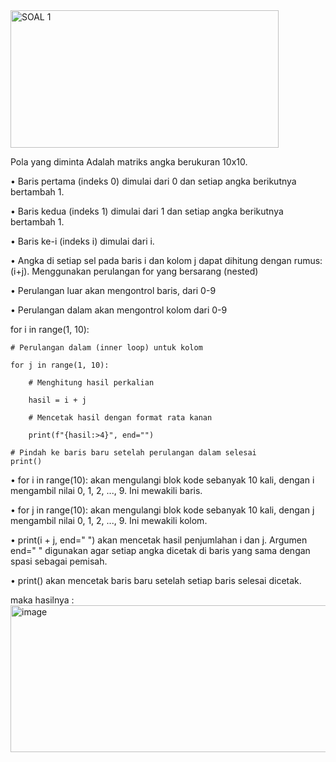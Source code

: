 <img width="429" height="220" alt="SOAL 1" src="https://github.com/user-attachments/assets/6a0a63b5-01bc-45da-a221-cf04636610ef" />

Pola yang diminta Adalah matriks angka berukuran 10x10.

•	Baris pertama (indeks 0) dimulai dari 0 dan setiap angka berikutnya bertambah 1. 

•	Baris kedua (indeks 1) dimulai dari 1 dan setiap angka berikutnya bertambah 1. 

•	Baris ke-i (indeks i) dimulai dari i. 

•	Angka di setiap sel pada baris i dan kolom j dapat dihitung dengan rumus: (i+j).
Menggunakan perulangan for yang bersarang (nested)

•	Perulangan luar akan mengontrol baris, dari 0-9

•	Perulangan dalam akan mengontrol kolom dari 0-9



for i in range(1, 10):

    # Perulangan dalam (inner loop) untuk kolom
    
    for j in range(1, 10):
    
        # Menghitung hasil perkalian
        
        hasil = i + j
        
        # Mencetak hasil dengan format rata kanan
        
        print(f"{hasil:>4}", end="")
    
    # Pindah ke baris baru setelah perulangan dalam selesai
    print()


•	for i in range(10): akan mengulangi blok kode sebanyak 10 kali, dengan i mengambil nilai 0, 1, 2, ..., 9. Ini mewakili baris.

•	for j in range(10): akan mengulangi blok kode sebanyak 10 kali, dengan j mengambil nilai 0, 1, 2, ..., 9. Ini mewakili kolom.

•	print(i + j, end=" ") akan mencetak hasil penjumlahan i dan j. Argumen end=" " digunakan agar setiap angka dicetak di baris yang sama dengan spasi sebagai pemisah.

•	print() akan mencetak baris baru setelah setiap baris selesai dicetak.

maka hasilnya :
<img width="540" height="235" alt="image" src="https://github.com/user-attachments/assets/5cc94f76-b6c1-4f3c-8e97-ac6213766549" />



